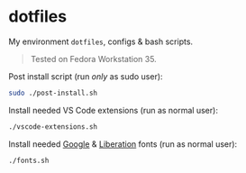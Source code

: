 # dotfiles

My environment `dotfiles`, configs & bash scripts.

> Tested on Fedora Workstation 35.

Post install script (run *only* as sudo user):

```bash
sudo ./post-install.sh
```

Install needed VS Code extensions (run as normal user):

```bash
./vscode-extensions.sh
```

Install needed [Google](https://github.com/google/fonts) & [Liberation](https://github.com/liberationfonts/liberation-fonts) fonts (run as normal user):

```bash
./fonts.sh
```
